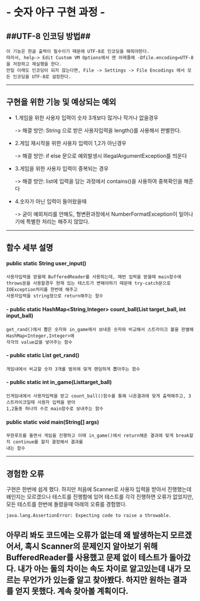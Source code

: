 # - 숫자 야구 구현 과정 -

## ##UTF-8 인코딩 방법##
    이 기능은 한글 출력이 필수이기 때문에 UTF-8로 인코딩을 해줘야한다.
    따라서, help-> Edit Custom VM Options에서 맨 아래줄에 -Dfile.encoding=UTF-8을 저장하고 재실행을 한다.
    만일 이래도 인코딩이 되지 않는다면, File -> Settings -> File Encodings 에서 모든 인코딩을 UTF-8로 설정한다.
---
## 구현을 위한 기능 및 예상되는 예외
- 1.게임을 위한 사용자 입력이 숫자 3개보다 많거나 작거나 없을경우

   -> 해결 방안: String 으로 받은 사용자입력을 length()를 사용해서 판별한다.


- 2.게임 재시작을 위한 사용자 입력이 1,2가 아닌경우

  -> 해결 방안: if else 문으로 예외발생시 IllegalArgumentException를 띄운다


- 3.게임을 위한 사용자 입력이 중복되는 경우

  -> 해결 방안: list에 입력을 담는 과정에서 contains()을 사용하여 중복확인을 해준다

- 4.숫자가 아닌 입력이 들어왔을때
  
    -> 굳이 예외처리를 안해도, 형변환과정에서 NumberFormatException이 일어나기에 특별한 처리는 해주지 않았다.

- --

## 함수 세부 설명

#### public static String user_input() 
    사용자입력을 받을때 BufferedReader를 사용하는데, 매번 입력을 받을때 main함수에 
    throws문을 사용할경우 현재 있는 테스트가 변해야하기 때문에 try-catch문으로 IOException처리를 한번에 해주고
    사용자입력을 string형으로 return해주는 함수

#### - public static HashMap<String,Integer> count_ball(List<Integer> target_ball, int input_ball)
    get_rand()에서 뽑은 숫자와 in_game에서 보내준 숫자와 비교해서 스트라이크 볼을 판별해 HashMap<Integer,Integer>에
    각각의 value값을 넣어주는 함수

#### - public static List<Integer> get_rand()
    게임내에서 비교할 숫자 3개를 범위에 맞게 랜덤하게 뽑아주는 함수

#### - public static int in_game(List<Integer>target_ball)
    인게임내에서 사용자입력을 받고 count_ball()함수를 통해 나온결과에 맞게 출력해주고, 3스트라이크일때 사용자 입력을 받아
    1,2둘중 하나의 수르 main함수로 보내주는 함수

#### public static void main(String[] args)
    무한루프를 돌면서 게임을 진행하고 이때 in_game()에서 return해준 결과에 맞게 break할지 continue를 할지 결정해서 결과를
    내는 함수

---
## 경험한 오류
 
구현은 한번에 쉽게 했다. 하지만 처음에 Scanner로 사용자 입력을 받아서 진행했는데 왜인지는 모르겠으나 테스트를 진행함에 있어
테스트를 각각 진행하면 오류가 없었지만, 모든 테스트를 한번에 돌렸을때 아래의 오류를 경험했다.

    java.lang.AssertionError: Expecting code to raise a throwable.
아무리 봐도 코드에는 오류가 없는데 왜 발생하는지 모르겠어서, 혹시 Scanner의 문제인지 알아보기 위해 BufferedReader를 사용했고
문제 없이 테스트가 돌아갔다. 내가 아는 둘의 차이는 속도 차이로 알고있는데 내가 모르는 무언가가 있는줄 알고 찾아봤다. 하지만 원하는 
결과를 얻지 못했다. 계속 찾아볼 계획이다. 
---